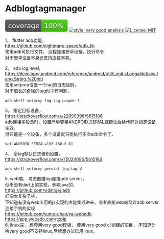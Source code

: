 # Adblogtagmanager

![coverage][coverage_badge]
[![style: very good analysis][very_good_analysis_badge]][very_good_analysis_link]
[![License: MIT][license_badge]][license_link]

1， flutter adb功能，  
https://github.com/nightmare-space/adb_kit  
使用adb可执行文件， 远程连接安卓设备，执行命令  
对于安卓设备本身还支持连接本机，  

2， adb log level,  
https://developer.android.com/reference/android/util/Log#isLoggable(java.lang.String,%20int)  
使用setprop设置一个tag的日志级别，  
对于超长的奇怪的tag似乎有问题，  
```shell
adb shell setprop log.tag.Looper S
```
3， 指定目标设备，  
https://stackoverflow.com/a/22090096/5615186  
adb连接多设备时，设置环境变量ANDROID_SERIAL就能让后续代码对指定设备生效，  
但只能是一个设备，多个设备就只能执行多次adb命令了，  
```shell
set ANDROID_SERIAL=192.168.0.61
```
4， 全tag默认日志级别设置，  
https://stackoverflow.com/a/75024096/5615186  
```shell
adb shell setprop persist.log.tag V
```
5, web端，
考虑直接tcp连接adb server，  
似乎没有dart上的实现，参考java的，  
https://github.com/vidstige/jadb  
好像太复杂了些，  
不知道有没有web专用的js实现的库能集成进来，或者直接web端绕过adb server连接手机的实现  
https://github.com/yume-chan/ya-webadb  
https://app.webadb.com/tcpip  
6, linux端，
想套用very good模板， 使用very good cli创建的项目， 不知道为啥very good不支持linux,后续想办法启用linux，  


[coverage_badge]: coverage_badge.svg
[flutter_localizations_link]: https://api.flutter.dev/flutter/flutter_localizations/flutter_localizations-library.html
[internationalization_link]: https://flutter.dev/docs/development/accessibility-and-localization/internationalization
[license_badge]: https://img.shields.io/badge/license-MIT-blue.svg
[license_link]: https://opensource.org/licenses/MIT
[very_good_analysis_badge]: https://img.shields.io/badge/style-very_good_analysis-B22C89.svg
[very_good_analysis_link]: https://pub.dev/packages/very_good_analysis
[very_good_cli_link]: https://github.com/VeryGoodOpenSource/very_good_cli
